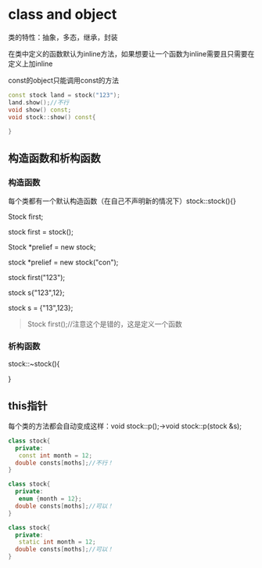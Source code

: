 # class and object

类的特性：抽象，多态，继承，封装

在类中定义的函数默认为inline方法，如果想要让一个函数为inline需要且只需要在定义上加inline

const的object只能调用const的方法

```c++
const stock land = stock("123");
land.show();//不行
void show() const;
void stock::show() const{
  
}
```



## 构造函数和析构函数

### 构造函数

每个类都有一个默认构造函数（在自己不声明新的情况下）stock::stock(){}

Stock first;

stock first = stock();

Stock *prelief = new stock;

stock *prelief = new stock("con");

stock first("123");

stock s{"123",12};

stock s = {"13",123};

> Stock first();//注意这个是错的，这是定义一个函数



### 析构函数

stock::~stock(){

}
## this指针

每个类的方法都会自动变成这样：void stock::p();->void stock::p(stock &s);



```c++
class stock{
  private:
   const int month = 12;
  double consts[moths];//不行！
}

class stock{
  private:
   enum {month = 12};
  double consts[moths];//可以！
}

class stock{
  private:
   static int month = 12;
  double consts[moths];//可以！
}
```



